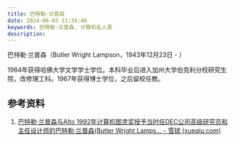 ```yaml
---
title: 巴特勒·兰普森
date: 2024-06-03 11:34:48
keywords: 巴特勒·兰普森, 计算机名人录
description: 
---
```


巴特勒·兰普森（Butler Wright Lampson，1943年12月23日 - ）

1964年获得哈佛大学文学学士学位。本科毕业后进入加州大学伯克利分校研究生院，改修理工科。1967年获得博士学位，之后留校任教。

## 参考资料

1. [巴特勒·兰普森与Alto 1992年计算机图灵奖授予当时任DEC公司高级研究员和主任设计师的巴特勒·兰普森(Butler Wright Lamps... - 雪球 (xueqiu.com)](https://xueqiu.com/3993902801/85227557)
